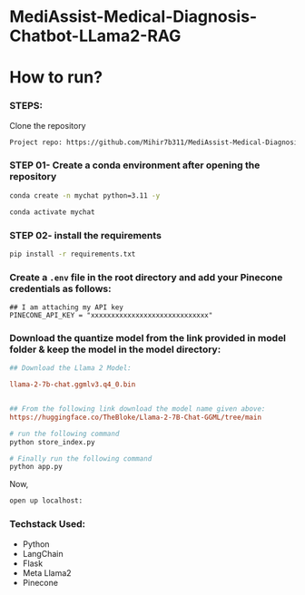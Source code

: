 # MediAssist-Medical-Diagnosis-Chatbot-LLama2-RAG

# How to run?
### STEPS:

Clone the repository

```bash
Project repo: https://github.com/Mihir7b311/MediAssist-Medical-Diagnosis-Chatbot-LLama2-RAG
```

### STEP 01- Create a conda environment after opening the repository

```bash
conda create -n mychat python=3.11 -y
```

```bash
conda activate mychat
```

### STEP 02- install the requirements
```bash
pip install -r requirements.txt
```


### Create a `.env` file in the root directory and add your Pinecone credentials as follows:

```
## I am attaching my API key
PINECONE_API_KEY = "xxxxxxxxxxxxxxxxxxxxxxxxxxxxx"

```


### Download the quantize model from the link provided in model folder & keep the model in the model directory:

```ini
## Download the Llama 2 Model:

llama-2-7b-chat.ggmlv3.q4_0.bin


## From the following link download the model name given above:
https://huggingface.co/TheBloke/Llama-2-7B-Chat-GGML/tree/main
```

```bash
# run the following command
python store_index.py
```

```bash
# Finally run the following command
python app.py
```

Now,
```bash
open up localhost:
```


### Techstack Used:

- Python
- LangChain
- Flask
- Meta Llama2
- Pinecone


